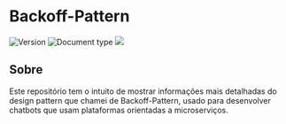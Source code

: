 # Backoff-Pattern
![Version](https://img.shields.io/badge/version-1.0-blue)
![Document type](https://img.shields.io/badge/documentation-Chatbot%20Desing%20Pattern-brightgreen)
<a href="http://creativecommons.org/licenses/by-sa/4.0/" target="_blank"><img src="https://img.shields.io/badge/license-Attribution--ShareAlike%204.0%20International-orange" /></a>

## Sobre
Este repositório tem o intuito de mostrar informações mais detalhadas do design pattern que chamei de Backoff-Pattern, usado para desenvolver chatbots que usam plataformas orientadas a microserviços.
